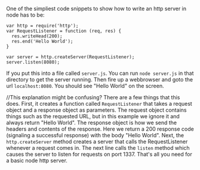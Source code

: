 One of the simpliest code snippets to show how to write an http server in node has to be:

    var http = require('http');
    var RequestListener = function (req, res) {
      res.writeHead(200);
      res.end('Hello World');
    }

    var server = http.createServer(RequestListener);
    server.listen(8080);

If you put this into a file called `server.js`. You can run `node server.js` in that directory to get the server running. Then fire up a webbrowser and goto the url `localhost:8080`. You should see "Hello World" on the screen. 

//This explanation might be confusing?
There are a few things that this does. First, it creates a function called `RequestListener` that takes a request object and a response object as parameters. The request object contains things such as the requested URL, but in this example we ignore it and always return "Hello World". The response object is how we send the headers and contents of the response. Here we return a 200 response code (signaling a successful response) with the body "Hello World". Next, the `http.createServer` method creates a server that calls the RequestListener whenever a request comes in. The next line calls the `listen` method which causes the server to listen for requests on port 1337. That's all you need for a basic node http server.
